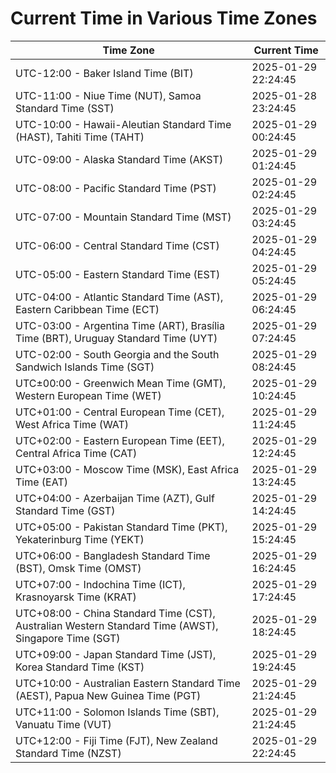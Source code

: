 # Current Time in Various Time Zones

| Time Zone | Current Time |
|-----------|--------------|
| UTC-12:00 - Baker Island Time (BIT) | 2025-01-29 22:24:45 |
| UTC-11:00 - Niue Time (NUT), Samoa Standard Time (SST) | 2025-01-28 23:24:45 |
| UTC-10:00 - Hawaii-Aleutian Standard Time (HAST), Tahiti Time (TAHT) | 2025-01-29 00:24:45 |
| UTC-09:00 - Alaska Standard Time (AKST) | 2025-01-29 01:24:45 |
| UTC-08:00 - Pacific Standard Time (PST) | 2025-01-29 02:24:45 |
| UTC-07:00 - Mountain Standard Time (MST) | 2025-01-29 03:24:45 |
| UTC-06:00 - Central Standard Time (CST) | 2025-01-29 04:24:45 |
| UTC-05:00 - Eastern Standard Time (EST) | 2025-01-29 05:24:45 |
| UTC-04:00 - Atlantic Standard Time (AST), Eastern Caribbean Time (ECT) | 2025-01-29 06:24:45 |
| UTC-03:00 - Argentina Time (ART), Brasília Time (BRT), Uruguay Standard Time (UYT) | 2025-01-29 07:24:45 |
| UTC-02:00 - South Georgia and the South Sandwich Islands Time (SGT) | 2025-01-29 08:24:45 |
| UTC±00:00 - Greenwich Mean Time (GMT), Western European Time (WET) | 2025-01-29 10:24:45 |
| UTC+01:00 - Central European Time (CET), West Africa Time (WAT) | 2025-01-29 11:24:45 |
| UTC+02:00 - Eastern European Time (EET), Central Africa Time (CAT) | 2025-01-29 12:24:45 |
| UTC+03:00 - Moscow Time (MSK), East Africa Time (EAT) | 2025-01-29 13:24:45 |
| UTC+04:00 - Azerbaijan Time (AZT), Gulf Standard Time (GST) | 2025-01-29 14:24:45 |
| UTC+05:00 - Pakistan Standard Time (PKT), Yekaterinburg Time (YEKT) | 2025-01-29 15:24:45 |
| UTC+06:00 - Bangladesh Standard Time (BST), Omsk Time (OMST) | 2025-01-29 16:24:45 |
| UTC+07:00 - Indochina Time (ICT), Krasnoyarsk Time (KRAT) | 2025-01-29 17:24:45 |
| UTC+08:00 - China Standard Time (CST), Australian Western Standard Time (AWST), Singapore Time (SGT) | 2025-01-29 18:24:45 |
| UTC+09:00 - Japan Standard Time (JST), Korea Standard Time (KST) | 2025-01-29 19:24:45 |
| UTC+10:00 - Australian Eastern Standard Time (AEST), Papua New Guinea Time (PGT) | 2025-01-29 21:24:45 |
| UTC+11:00 - Solomon Islands Time (SBT), Vanuatu Time (VUT) | 2025-01-29 21:24:45 |
| UTC+12:00 - Fiji Time (FJT), New Zealand Standard Time (NZST) | 2025-01-29 22:24:45 |
